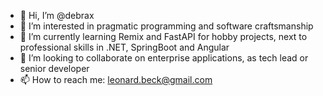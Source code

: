 - 👋 Hi, I’m @debrax
- 👀 I’m interested in pragmatic programming and software craftsmanship
- 🌱 I’m currently learning Remix and FastAPI for hobby projects, next to professional skills in .NET, SpringBoot and Angular
- 💞️ I’m looking to collaborate on enterprise applications, as tech lead or senior developer
- 📫 How to reach me: leonard.beck@gmail.com

<!---
debrax/debrax is a ✨ special ✨ repository because its `README.md` (this file) appears on your GitHub profile.
You can click the Preview link to take a look at your changes.
--->
